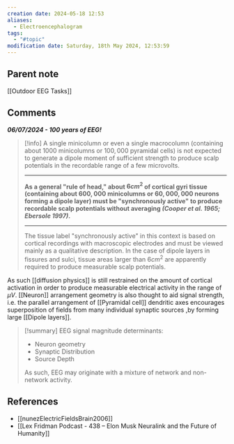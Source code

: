 ```yaml
---
creation date: 2024-05-18 12:53
aliases:
  - Electroencephalogram
tags:
  - "#topic"
modification date: Saturday, 18th May 2024, 12:53:59
---
```

## Parent note
[[Outdoor EEG Tasks]]

## Comments
***06/07/2024 - 100 years of EEG!***

> [!info]
> A single minicolumn or even a single macrocolumn (containing about $1000$ minicolumns or $100,000$ pyramidal cells) is not expected to generate a dipole moment of sufficient strength to produce scalp potentials in the recordable range of a few microvolts. 
> 
> ---
> **As a general "rule of head," about $6 cm^2$ of cortical gyri tissue (containing about $600,000$ minicolumns or $60,000,000$ neurons forming a dipole layer) must be "synchronously active" to produce recordable scalp potentials without averaging *(Cooper et al. 1965; Ebersole 1997)*.** 
> 
> ---
> The tissue label "synchronously active" in this context is based on cortical recordings with macroscopic electrodes and must be viewed mainly as a qualitative description. In the case of dipole layers in fissures and sulci, tissue areas larger than $6 cm^2$ are apparently required to produce measurable scalp potentials.

As such [[diffusion physics]] is still restrained on the amount of cortical activation in order to produce measurable electrical activity in the range of $\mu$$V$. [[Neuron]] arrangement geometry is also thought to aid signal strength, i.e. the parallel arrangement of [[Pyramidal cell]] dendritic axes encourages superposition of fields from many individual synaptic sources ,by forming large [[Dipole layers]].
> [!summary]
> EEG signal magnitude determinants:
> - Neuron geometry
> - Synaptic Distribution
> - Source Depth
> 
> As such, EEG may originate with a mixture of network and non-network activity.

## References
+ [[nunezElectricFieldsBrain2006]]
+ [[Lex Fridman Podcast - 438 – Elon Musk Neuralink and the Future of Humanity]]